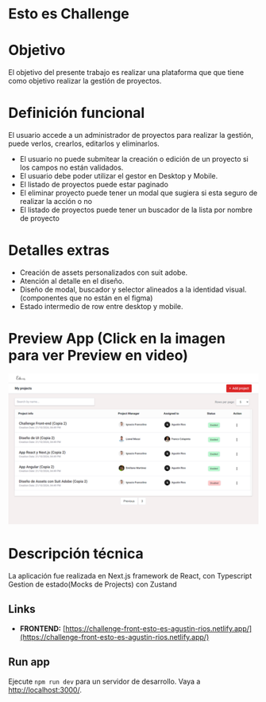 # Esto es Challenge

# Objetivo

El objetivo del presente trabajo es realizar una plataforma que que tiene como objetivo realizar la gestión de proyectos.

# Definición funcional

El usuario accede a un administrador de proyectos para realizar la gestión, puede verlos, crearlos, editarlos y eliminarlos.

- El usuario no puede submitear la creación o edición de un proyecto si los campos no están validados.
- El usuario debe poder utilizar el gestor en Desktop y Mobile.
- El listado de proyectos puede estar paginado
- El eliminar proyecto puede tener un modal que sugiera si esta seguro de realizar la acción o no
- El listado de proyectos puede tener un buscador de la lista por nombre de proyecto

# Detalles extras

- Creación de assets personalizados con suit adobe.
- Atención al detalle en el diseño.
- Diseño de modal, buscador y selector alineados a la identidad visual. (componentes que no están en el figma)
- Estado intermedio de row entre desktop y mobile.

# Preview App (Click en la imagen para ver Preview en video)

[![Ver Video](https://github.com/AgustinNRios/EstoEs-Challenge-front-Agustin-Rios/raw/master/previewEstoEs.PNG)](https://drive.google.com/file/d/1GA5H6rl--Nk9VqFyB_VHgPfSWNWG9pHv/view?usp=drive_link)

# **Descripción técnica**

La aplicación fue realizada en Next.js framework de React, con Typescript
Gestion de estado(Mocks de Projects) con Zustand


## Links

- **FRONTEND:**  [https://challenge-front-esto-es-agustin-rios.netlify.app/](https://challenge-front-esto-es-agustin-rios.netlify.app/)

## Run app

Ejecute `npm run dev` para un servidor de desarrollo. Vaya a [http://localhost:3000/](http://localhost:3000/).

